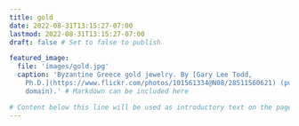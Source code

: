 ```yaml
---
title: gold
date: 2022-08-31T13:15:27-07:00
lastmod: 2022-08-31T13:15:27-07:00
draft: false # Set to false to publish

featured_image:
  file: 'images/gold.jpg'
  caption: 'Byzantine Greece gold jewelry. By [Gary Lee Todd,
    Ph.D.](https://www.flickr.com/photos/101561334@N08/28511560621) (public
    domain).' # Markdown can be included here

# Content below this line will be used as introductory text on the page.
---
```

